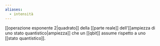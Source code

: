 ```yaml
---
aliases:
  - intensità
---
```



[[operazione esponente 2|quadrato]] della [[parte reale]] dell'[[ampiezza di uno stato quantistico|ampiezza]] che un [[qbit]] assume rispetto a uno [[stato quantistico]].
